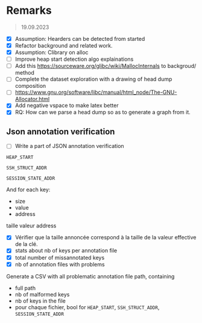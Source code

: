 # Remarks

> 19.09.2023

* [X] Assumption: Hearders can be detected from started
* [X] Refactor background and related work.
* [X] Assumption: Clibrary on alloc
* [ ] Improve heap start detection algo explainations
* [ ] Add this https://sourceware.org/glibc/wiki/MallocInternals to backgroud/ method
* [ ] Complete the dataset exploration with a drawing of head dump composition
* [ ] https://www.gnu.org/software/libc/manual/html_node/The-GNU-Allocator.html
* [X] Add negative vspace to make latex better
* [X] RQ: How can we parse a head dump so as to generate a graph from it.

## Json annotation verification

* [ ] Write a part of JSON annotation verification

`HEAP_START`

`SSH_STRUCT_ADDR`

`SESSION_STATE_ADDR`

And for each key:

* size
* value
* address

taille valeur address

* [X] Vérifier que la taille annoncée correspond à la taille de la valeur effective de la clé.
* [X] stats about nb of keys per annotation file
* [X] total number of missannotated keys
* [X] nb of annotation files with problems

Generate a CSV with all problematic annotation file path, containing

* full path
* nb of malformed keys
* nb of keys in the file
* pour chaque fichier, bool for `HEAP_START`, `SSH_STRUCT_ADDR`, `SESSION_STATE_ADDR`
